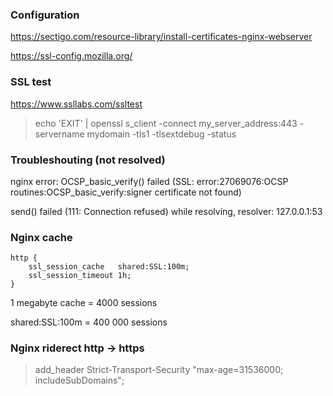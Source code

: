 ### Configuration
https://sectigo.com/resource-library/install-certificates-nginx-webserver

https://ssl-config.mozilla.org/

### SSL test
https://www.ssllabs.com/ssltest

> echo 'EXIT' | openssl s_client -connect  my_server_address:443 -servername mydomain -tls1 -tlsextdebug -status

### Troubleshouting (not resolved)
nginx error:
OCSP_basic_verify() failed (SSL: error:27069076:OCSP routines:OCSP_basic_verify:signer certificate not found)

send() failed (111: Connection refused) while resolving, resolver: 127.0.0.1:53

### Nginx cache
```
http {
    ssl_session_cache   shared:SSL:100m;
    ssl_session_timeout 1h;
}
```
1 megabyte cache = 4000 sessions

shared:SSL:100m = 400 000 sessions

### Nginx riderect http -> https
> add_header Strict-Transport-Security "max-age=31536000; includeSubDomains";

